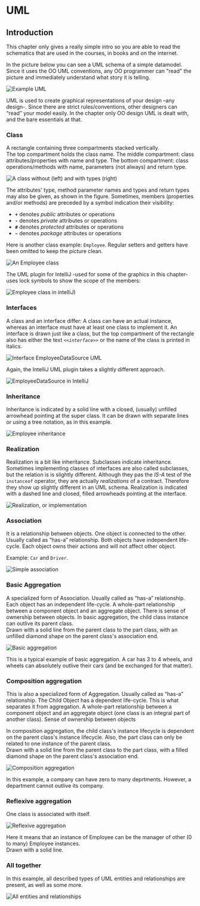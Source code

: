 # UML

## Introduction
This chapter only gives a really simple intro so you are able to read the schematics that are used in the courses, in books and on the internet.

In the picture below you can see a UML schema of a simple datamodel. Since it uses the OO UML conventions, any OO programmer can "read" the picture and immediately understand what story it is telling.

![Example UML](figures/example_class_diagram1.png)

UML is used to create graphical representations of your design –any design-. Since there are strict rules/conventions, other designers can “read” your model easily. In the chapter only OO design UML is dealt with, and the bare essentials at that.

### Class 

A rectangle containing three compartments stacked vertically.  
The top compartment holds the class name. The middle compartment: class attributes/properties with name and type.
The bottom compartment: class operations/methods with name, parameters (not always) and return type.  

![A class without (left) and with types (right)](figures/class_uml_s.png)

The attributes' type, method parameter names and types and return types may also be given, as shown in the figure.
Sometimes, members (properties and/or methods) are preceded by a symbol indication their visibility:  

- **`+`** denotes _public_ attributes or operations  
- **`-`** denotes _private_ attributes or operations  
- **`#`** denotes _protected_ attributes or operations
- **`~`** denotes _package_ attributes or operations

Here is another class example: `Employee`. Regular setters and getters have been omitted to keep the picture clean.

![An Employee class](figures/employee_uml_s.png)

The UML plugin for IntelliJ -used for some of the graphics in this chapter- uses lock symbols to show the scope of the members:

![Employee class in intelliJ)](figures/employee_uml_intellij.png)

### Interfaces 

A class and an interface differ: A class can have an actual instance, whereas an interface must have at least one class to implement it. 
An interface is drawn just like a class, but the top compartment of the rectangle also has either the text _`<<interface>>`_ or the name of the class is printed in italics. 

![Interface EmployeeDataSource UML](figures/interface_uml_s.png)

Again, the IntelliJ UML plugin takes a slightly different approach.

![EmployeeDataSource in IntelliJ](figures/employee_datasource_intellij.png)

### Inheritance 

Inheritance is indicated by a solid line with a closed, (usually) unfilled arrowhead pointing at the super class. It can be drawn with separate lines or using a tree notation, as in this example.

![Employee inheritance](figures/employee_inheritance_uml_s.png)


### Realization 

Realization is a bit like inheritance. Subclasses indicate inheritance. Sometimes implementing classes of interfaces are also called subclasses, but the relation is is slightly different. Although they pas the _IS-A_ test of the  `instanceof` operator, they are actually _realizations_ of a contract. Therefore they show up slightly different in an UML schema.
Realization is indicated with a dashed line and closed, filled arrowheads pointing at the interface.

![Realization, or implementation](figures/realization_uml.png)


### Association 

It is a relationship between objects. One object is connected to the other. Usually called as “has-a” relationship. Both objects have independent life-cycle. Each object owns their actions and will not affect other object.

Example: `Car` and `Driver`.

![Simple association](figures/association_uml.png)


### Basic Aggregation 

A specialized form of Association. Usually called as “has-a” relationship.
Each object has an independent life-cycle. A whole-part relationship between a component object and an aggregate object. There is sense of ownership between objects.
In basic aggregation, the child class instance can outlive its parent class.  
Drawn with a solid line from the parent class to the part class, with an unfilled diamond shape on the parent class's association end.

![Basic aggregation](figures/basic_aggregation_uml.png)

This is a typical example of basic aggregation. A car has 3 to 4 wheels, and wheels can absolutely outlive their cars (and be exchanged for that matter).


### Composition aggregation 

This is also a specialized form of Aggregation. Usually called as “has-a” relationship. The Child Object has a dependent life-cycle. This is what separates it from aggregation. A whole-part relationship between a component object and an aggregate object (one class is an integral part of another class). Sense of ownership between objects

In composition aggregation, the child class's instance lifecycle is dependent on the parent class's instance lifecycle. Also, the part class can only be related to one instance of the parent class.  
Drawn with a solid line from the parent class to the part class, with a filled diamond shape on the parent class's association end.  

![Composition aggregation](figures/composition_aggregation_uml.png)

In this example, a company can have zero to many deprtments. However, a department cannot outlive its company.


### Reflexive aggregation 

One class is associated with itself.  

![Reflexive aggregation](figures/reflexive_aggregation_uml.png)

Here it means that an instance of Employee can be the manager of other (0 to many) Employee instances.   
Drawn with a solid line.  

### All together 

In this example, all described types of UML entities and relationships are present, as well as some more.

![All entities and relationships](figures/example_class_diagram_with_explanations1.png)
